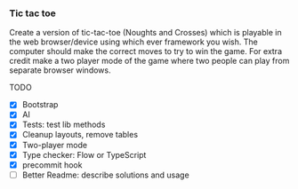 ### Tic tac toe

Create a version of tic-tac-toe (Noughts and Crosses) which is playable in the web browser/device using which ever framework you wish.
The computer should make the correct moves to try to win the game.
For extra credit make a two player mode of the game where two people can play from separate browser windows.

TODO
- [x] Bootstrap
- [x] AI
- [x] Tests: test lib methods
- [x] Cleanup layouts, remove tables
- [x] Two-player mode
- [x] Type checker: Flow or TypeScript
- [x] precommit hook
- [ ] Better Readme: describe solutions and usage
